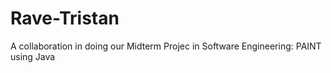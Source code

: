 # Rave-Tristan
A collaboration in doing our Midterm Projec in Software Engineering: PAINT using Java
